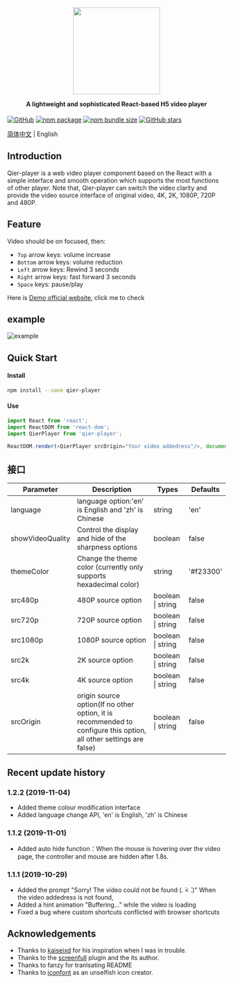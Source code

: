 <h1 align="center">
  <img src="https://i0.hdslb.com/bfs/album/d72f47cd98c9fb6287d7eaf002695de4f53de6f2.png" height="200" width="200"/>
  <p align="center" style="font-size: 0.5em">A lightweight and sophisticated React-based H5 video player</p>
</h1>

[![GitHub](https://img.shields.io/github/license/vortesnail/qier-player)](https://github.com/vortesnail/qier-player/blob/master/LICENSE) [![npm package](https://img.shields.io/npm/v/qier-player)](https://www.npmjs.com/package/qier-player) [![npm bundle size](https://img.shields.io/bundlephobia/minzip/qier-player)](https://www.npmjs.com/package/qier-player) [![GitHub stars](https://img.shields.io/github/stars/vortesnail/qier-player)](https://github.com/vortesnail/qier-player/stargazers)

[简体中文](https://github.com/vortesnail/qier-player/blob/master/README-zh-Hans.md) &#124; English

## Introduction
Qier-player is a web video player component based on the React with a simple interface and smooth operation which supports the most functions of other player. Note that, Qier-player can switch the video clarity and provide the video source interface of original video, 4K, 2K, 1080P, 720P and 480P.


## Feature
Video should be on focused, then:

- `Top` arrow keys: volume increase
-	`Bottom` arrow keys: volume reduction
-	`Left` arrow keys: Rewind 3 seconds
-	`Right` arrow keys: fast forward 3 seconds
-	`Space` keys: pause/play


Here is [Demo official website](https://vortesnail.github.io/qier-player-demo/), click me to check

## example
![example](https://i0.hdslb.com/bfs/album/dc46482ec425ebf78f8501fb44f05f8b01cbda4b.png)


## Quick Start
#### Install
```bash
npm install --save qier-player
```
#### Use
```js
import React from 'react';
import ReactDOM from 'react-dom';
import QierPlayer from 'qier-player';

ReactDOM.render(<QierPlayer srcOrigin="Your video addedress"/>, document.getElementById('root'));
```

## 接口
| Parameter  |  Description | Types  | Defaults  |
| ------------ | ------------ | ------------ | ------------ |
| language  | language option:'en' is English and  'zh' is Chinese  | string  |  'en' |
| showVideoQuality  | Control the display and hide of the sharpness options  | boolean  |  false |
| themeColor  | Change the theme color (currently only supports hexadecimal color)  | string  |  '#f23300' |
| src480p  | 480P source option | boolean &#124; string   | false  |
| src720p  | 720P source option | boolean &#124; string   | false  |
| src1080p  |  1080P source option | boolean &#124; string   | false  |
| src2k  |  2K source option | boolean &#124; string   | false  |
| src4k  |  4K source option | boolean &#124; string   | false  |
| srcOrigin  |  origin source option(If no other option, it is recommended to configure this option, all other settings are false) | boolean &#124; string   | false  |

## Recent update history
### 1.2.2 (2019-11-04)
- Added theme colour modification interface
- Added language change API, 'en' is English, 'zh' is Chinese

### 1.1.2 (2019-11-01)
-	Added auto hide function：When the mouse is hovering over the video page, the controller and mouse are hidden after 1.8s.

### 1.1.1 (2019-10-29)
- Added the prompt "Sorry! The video could not be found (. ́< ̀.)" When the video addedress is not found,
- Added a hint animation "Buffering..." while the video is loading
- Fixed a bug where custom shortcuts conflicted with browser shortcuts


## Acknowledgements
- Thanks to [kaiseixd](https://github.com/kaiseixd) for his inspiration when I was in trouble.
- Thanks to the [screenfull](https://github.com/sindresorhus/screenfull.js/) plugin and the its author.
- Thanks to fanzy for tranlsating README
- Thanks to [iconfont](https://www.iconfont.cn/) as an unselfish icon creator.